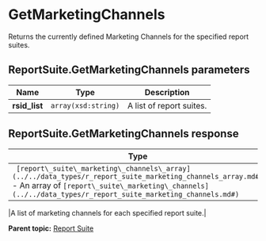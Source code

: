 # GetMarketingChannels

Returns the currently defined Marketing Channels for the specified report suites.

## ReportSuite.GetMarketingChannels parameters

|Name|Type|Description|
|----|----|-----------|
| **rsid\_list** | `array(xsd:string)` |A list of report suites.|

## ReportSuite.GetMarketingChannels response

|Type|Description|
|----|-----------|
| ` [report\_suite\_marketing\_channels\_array](../../data_types/r_report_suite_marketing_channels_array.md#)` - An array of `[report\_suite\_marketing\_channels](../../data_types/r_report_suite_marketing_channels.md#)` 

 |A list of marketing channels for each specified report suite.|

**Parent topic:** [Report Suite](../../methods/report_suite/r_methods_reportsuite.md)

